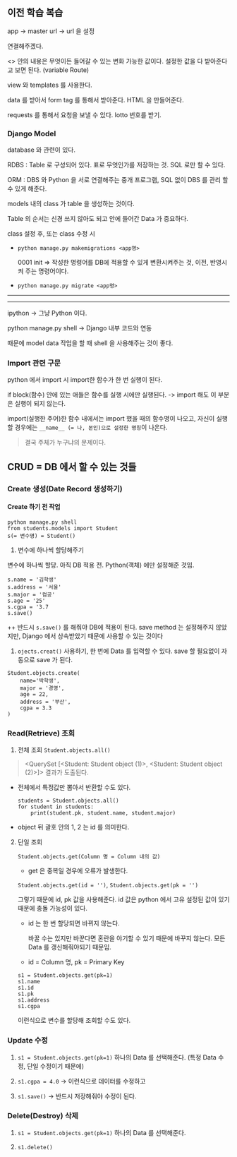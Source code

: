 ## 이전 학습 복습

app -> master url -> url 을 설정

연결해주겠다. 

<> 안의 내용은 무엇이든 들어갈 수 있는 변화 가능한 값이다. 설정한 값을 다 받아준다고 보면 된다. (variable Route)

view 와 templates 를 사용한다.

data 를 받아서 form tag 를 통해서 받아준다. HTML 을 만들어준다.

requests 를 통해서 요청을 보낼 수 있다. lotto 번호를 받기.

### Django Model

database 와 관련이 있다.

RDBS : Table 로 구성되어 있다. 표로 무엇인가를 저장하는 것. SQL 로만 할 수 있다.

ORM : DBS 와 Python 을 서로 연결해주는 중개 프로그램, SQL 없이 DBS 를 관리 할 수 있게 해준다.

models 내의 class 가 table 을 생성하는 것이다. 

Table 의 순서는 신경 쓰지 않아도 되고 안에 들어간 Data 가 중요하다.

class 설정 후, 또는 class 수정 시

- `python manage.py makemigrations <app명> `

    0001 init => 작성한 명령어를 DB에 적용할 수 있게 변환시켜주는 것, 이전, 반영시켜 주는 명령어이다.

- `python manage.py migrate <app명>`

---------------------------------------------------------------------------
---------------------------------------------------------------------------

ipython -> 그냥 Python 이다.

python manage.py shell -> Django 내부 코드와 연동

때문에 model data 작업을 할 때 shell 을 사용해주는 것이 좋다.

### Import 관련 구문

python 에서 import 시 import한 함수가 한 번 실행이 된다.

if block(함수) 안에 있는 애들은 함수를 실행 시에만 실행된다. -> import 해도 이 부분은 실행이 되지 않는다.

import(실행한 주어)한 함수 내에서는 import 했을 때의 함수명이 나오고, 자신이 실행할 경우에는 `__name__ (= 나, 본인)으로 설정한 명칭`이 나온다.

> 결국 주체가 누구냐의 문제이다.


## CRUD = DB 에서 할 수 있는 것들

### Create 생성(Date Record 생성하기)

#### Create 하기 전 작업

```
python manage.py shell
from students.models import Student
s(= 변수명) = Student()
```

1. 변수에 하나씩 할당해주기

변수에 하나씩 할당. 아직 DB 적용 전. Python(객체) 에만 설정해준 것임.

```
s.name = '김학생'
s.address = '서울'
s.major = '컴공'
s.age = '25'
s.cgpa = '3.7
s.save()
```

++ 반드시 `s.save()` 를 해줘야 DB에 적용이 된다.
    save method 는 설정해주지 않았지만, Django 에서 상속받았기 때문에 사용할 수 있는 것이다    

1. `ojects.creat()` 사용하기, 한 번에 Data 를 입력할 수 있다.
    save 할 필요없이 자동으로 save 가 된다.
```
Student.objects.create(
    name='박학생',
    major = '경영',
    age = 22,
    address = '부산',
    cgpa = 3.3
)
```

### Read(Retrieve) 조회

1. 전체 조회
    `Student.objects.all()`
> <QuerySet [<Student: Student object (1)>, <Student: Student object (2)>]> 결과가 도출된다.
 
- 전체에서 특정값만 뽑아서 반환할 수도 있다.

    ```
    students = Student.objects.all()
    for student in students:
        print(student.pk, student.name, student.major)  
    ```

- object 뒤 괄호 안의 1, 2 는 id 를 의미한다.

2. 단일 조회

    `Student.objects.get(Column 명 = Column 내의 값)`

   - get 은 중복일 경우에 오류가 발생한다.

    `Student.objects.get(id = '')`, `Student.objects.get(pk = '')`

     그렇기 때문에 id, pk 값을 사용해준다. id 값은 python 에서 고유 설정된 값이 있기 때문에 충돌 가능성이 있다. 

    - id 는 한 번 할당되면 바뀌지 않는다. 

        바꿀 수는 있지만 바꾼다면 혼란을 야기할 수 있기 때문에 바꾸지 않는다. 모든 Data 를 갱신해줘야되기 때문임.

    - id = Column 명, pk = Primary Key

    ```
    s1 = Student.objects.get(pk=1)
    s1.name
    s1.id
    s1.pk
    s1.address 
    s1.cgpa 
    ```
    
    이런식으로 변수를 할당해 조회할 수도 있다.

### Update 수정

1. `s1 = Student.objects.get(pk=1)` 하나의 Data 를 선택해준다. (특정 Data 수정, 단일 수정이기 때문에)

2. `s1.cgpa = 4.0` -> 이런식으로 데이터를 수정하고

3. `s1.save()` -> 반드시 저장해줘야 수정이 된다.


### Delete(Destroy) 삭제

1.  `s1 = Student.objects.get(pk=1)` 하나의 Data 를 선택해준다.

2.  `s1.delete()`
